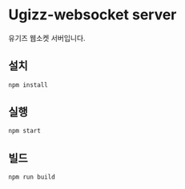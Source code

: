 # Ugizz-websocket server

유기즈 웹소켓 서버입니다.

## 설치

```bash
npm install
```

## 실행

```bash
npm start
```

## 빌드

```bash
npm run build
```

